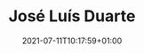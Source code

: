 ---
title: "José Luís Duarte"
date: 2021-07-11T10:17:59+01:00
weight: 
summary: "Scientist"
role: "science"
profile_image: "/logo_UP1-3.png"
website: ""
---